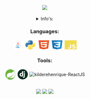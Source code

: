 <div align="center">
<!--## Oi! Sou Kildere, Estudante de TI e programador!-->

<div>
  <a href="https://github.com/kilderehenrique">
    <!--
    <img height="150" width="" src="https://github-readme-stats.vercel.app/api?username=kilderehenrique&show_icons=true&theme=dracula&include_all_commits=true&count_private=true"/>
    -->
    <img height="200" width="" src="https://github-readme-stats.vercel.app/api/top-langs/?username=kilderehenrique&layout=compact&langs_count=7&theme=dracula"/>
  </a>
</div>

<br/>
<details>
  <summary>Info's:</summary>
  🔭 Desenvolvendo em: <br> 
    Java <br>
  🌱 Atualmente Estudando: <br> 
    Java <br> 
    Spring 
</details>
  
### Languages:
<div style="display: inline_block">
  <img align="center" alt="Kir6dea-Java" height="33" width="33" src="Images/java_logo.png">
  <img align="center" alt="kilderehenrique-Python" height="36" width="40" src="https://raw.githubusercontent.com/devicons/devicon/master/icons/python/python-original.svg">
  <img align="center" alt="kilderehenrique-HTML" height="30" width="40" src="https://raw.githubusercontent.com/devicons/devicon/master/icons/html5/html5-original.svg">
  <img align="center" alt="kilderehenrique-CSS" height="30" width="40" src="https://raw.githubusercontent.com/devicons/devicon/master/icons/css3/css3-original.svg">
  <img align="center" alt="kilderehenrique-JS" height="30" width="40" src="https://raw.githubusercontent.com/devicons/devicon/master/icons/javascript/javascript-plain.svg">
</div>

### Tools:
<div style="display: inline_block">
  <img align="center" alt="kilderehenrique-Spring" height="37" width="36" src="Images/spring_framework_logo.png">
  <img align="center" alt="kilderehenrique-DJango" height="37" width="37" src="Images/django_logo.png">
  <img align="center" alt="kilderehenrique-ReactJS" src="https://icongr.am/devicon/react-original.svg?size=35&color=currentColor">
</div>
  
<!--Linha divisória-->
##

<div>
  <a href="https://www.linkedin.com/in/kilderehenrique" target="_blank"><img src="https://img.shields.io/badge/-LinkedIn-%230077B5?style=for-the-badge&logo=linkedin&logoColor=white" target="_blank"></a>
  <a href="https://gitlab.com/kilderehenrique" target="_blank"><img src="https://img.shields.io/badge/-Gitlab-FFF?style=for-the-badge&logo=gitlab&logoColor=orange" target="_blank"></a>
  <a href="mailto:kilderehenriquedp@gmail.com"><img src="https://img.shields.io/badge/-Gmail-D00?style=for-the-badge&logo=gmail&logoColor=white" target="_blank"></a> 
</div>
<!--
![Snake animation](https://github.com/kilderehenrique/kilderehenrique/blob/output/github-contribution-grid-snake.svg)
-->
</div>
